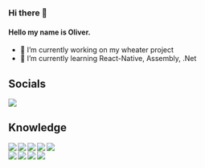 ### Hi there 👋

#### Hello my name is Oliver.

- 🔭 I’m currently working on my wheater project
- 🌱 I’m currently learning React-Native, Assembly, .Net

## Socials

[<img src="https://img.shields.io/badge/Instagram-E4405F?style=for-the-badge&logo=instagram&logoColor=white"/>](https://www.instagram.com/olliindahouse/)

## Knowledge

<img align="left" src="https://img.shields.io/badge/C%2B%2B-00599C?style=for-the-badge&logo=c%2B%2B&logoColor=white" />
<img align="left" src="https://img.shields.io/badge/CSS3-1572B6?style=for-the-badge&logo=css3&logoColor=white" />
<img align="left" src="https://img.shields.io/badge/HTML5-E34F26?style=for-the-badge&logo=html5&logoColor=white" />
<img align="left" src="https://img.shields.io/badge/JavaScript-323330?style=for-the-badge&logo=javascript&logoColor=F7DF1E" />
<img align="left" src="https://img.shields.io/badge/Python-FFD43B?style=for-the-badge&logo=python&logoColor=blue" />
<br />
<img align="left" src="https://img.shields.io/badge/R-276DC3?style=for-the-badge&logo=r&logoColor=white" />
<img align="left" src="https://img.shields.io/badge/Scratch-4D97FF?style=for-the-badge&logo=Scratch&logoColor=white" />
<img align="left" src="https://img.shields.io/badge/OpenJDK-ED8B00?style=for-the-badge&logo=openjdk&logoColor=white" />
<img align="left" src="https://img.shields.io/badge/React-20232A?style=for-the-badge&logo=react&logoColor=61DAFB" />

